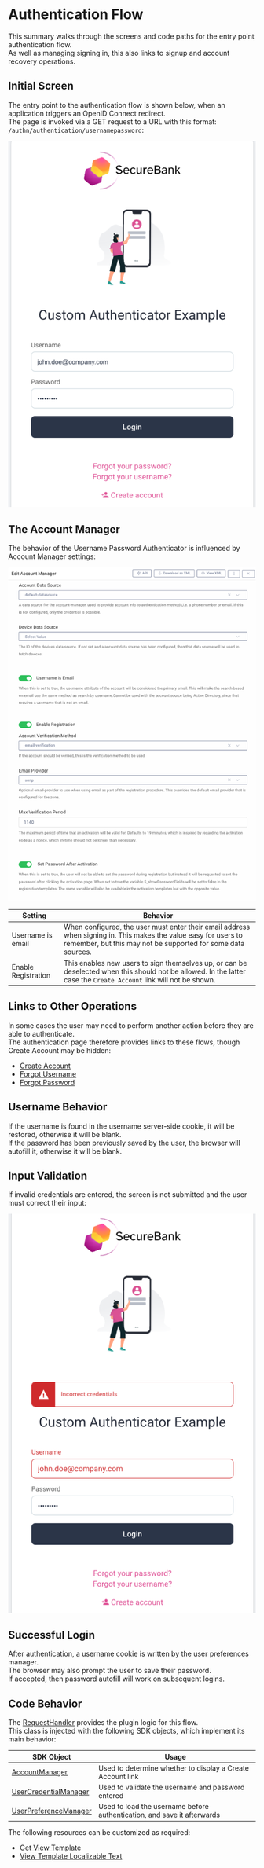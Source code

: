 # Authentication Flow

This summary walks through the screens and code paths for the entry point authentication flow.\
As well as managing signing in, this also links to signup and account recovery operations.

## Initial Screen

The entry point to the authentication flow is shown below, when an application triggers an OpenID Connect redirect.\
The page is invoked via a GET request to a URL with this format: `/authn/authentication/usernamepassword`:

![Initial Screen](images/authentication/initial.png)

## The Account Manager

The behavior of the Username Password Authenticator is influenced by Account Manager settings:

![Account Manager](images/shared/account-manager.png)

| Setting | Behavior |
| ------- | -------- |
| Username is email | When configured, the user must enter their email address when signing in. This makes the value easy for users to remember, but this may not be supported for some data sources. |
| Enable Registration | This enables new users to sign themselves up, or can be deselected when this should not be allowed. In the latter case the `Create Account` link will not be shown. |

## Links to Other Operations

In some cases the user may need to perform another action before they are able to authenticate.\
The authentication page therefore provides links to these flows, though Create Account may be hidden:

- [Create Account](create-account.md)
- [Forgot Username](forgot-username.md)
- [Forgot Password](forgot-password.md)

## Username Behavior

If the username is found in the username server-side cookie, it will be restored, otherwise it will be blank.\
If the password has been previously saved by the user, the browser will autofill it, otherwise it will be blank.

## Input Validation

If invalid credentials are entered, the screen is not submitted and the user must correct their input:

![Blank Input](images/authentication/invalid-input.png)

## Successful Login

After authentication, a username cookie is written by the user preferences manager.\
The browser may also prompt the user to save their password.\
If accepted, then password autofill will work on subsequent logins.

## Code Behavior

The [RequestHandler](../src/main/java/io/curity/identityserver/plugin/usernamepassword/authentication/UsernamePasswordAuthenticationRequestHandler.java) provides the plugin logic for this flow.\
This class is injected with the following SDK objects, which implement its main behavior:

| SDK Object | Usage |
| ---------- | ----- |
| [AccountManager](https://curity.io/docs/idsvr-java-plugin-sdk/latest/se/curity/identityserver/sdk/service/AccountManager.html) | Used to determine whether to display a Create Account link |
| [UserCredentialManager](https://curity.io/docs/idsvr-java-plugin-sdk/latest/se/curity/identityserver/sdk/service/credential/UserCredentialManager.html) | Used to validate the username and password entered |
| [UserPreferenceManager](https://curity.io/docs/idsvr-java-plugin-sdk/latest/se/curity/identityserver/sdk/service/UserPreferenceManager.html) | Used to load the username before authentication, and save it afterwards |

The following resources can be customized as required:

- [Get View Template](../src/main/resources/templates/authenticator/username-password-authenticator/authenticate/get.vm)
- [View Template Localizable Text](../src/main/resources/messages/en/authenticator/username-password-authenticator/authenticate/messages)
